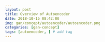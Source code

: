 ```yaml
---
layout: post
title: Overview of Autoencoder  
date: 2018-10-15 08:42:00
img: gan/concept/autoencoder/autoencoder.png
categories: [gan-concept] 
tags: [autoencoder, ] # add tag
---
```





  